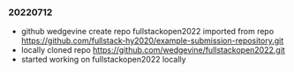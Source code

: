 ### 20220712
*   github wedgevine create repo fullstackopen2022
    imported from repo
    https://github.com/fullstack-hy2020/example-submission-repository.git
*   locally cloned repo https://github.com/wedgevine/fullstackopen2022.git
*   started working on fullstackopen2022 locally
